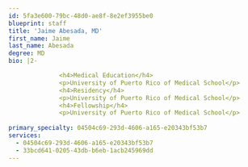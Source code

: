 ```yaml
---
id: 5fa3e600-79bc-48d0-ae8f-8e2ef3955be0
blueprint: staff
title: 'Jaime Abesada, MD'
first_name: Jaime
last_name: Abesada
degree: MD
bio: |2-

              <h4>Medical Education</h4>
              <p>University of Puerto Rico of Medical School</p>
              <h4>Residency</h4>
              <p>University of Puerto Rico of Medical School</p>
              <h4>Fellowship</h4>
              <p>University of Puerto Rico of Medical School</p>
          
primary_specialty: 04504c69-293d-4606-a165-e20343bf53b7
services:
  - 04504c69-293d-4606-a165-e20343bf53b7
  - 33bcd641-0205-43db-b6eb-1acb245969dd
---
```

